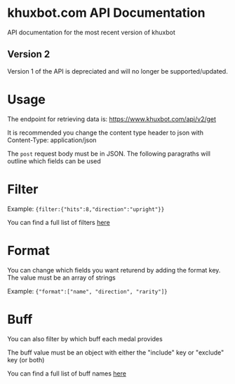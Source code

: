 # khuxbot.com API Documentation
API documentation for the most recent version of khuxbot

## Version 2
Version 1 of the API is depreciated and will no longer be supported/updated.

# Usage

The endpoint for retrieving data is:
    https://www.khuxbot.com/api/v2/get

It is recommended you change the content type header to json with
    Content-Type: application/json

The `post` request body must be in JSON. The following paragraths will outline which fields can be used


# Filter
Example: `{filter:{"hits":8,"direction":"upright"}}`

You can find a full list of filters [here](https://www.khuxbot.com/api/filters)

# Format
You can change which fields you want returend by adding the format key. The value must be an array of strings

Example: `{"format":["name", "direction", "rarity"]}`

# Buff

You can also filter by which buff each medal provides

The buff value must be an object with either the "include" key or "exclude" key (or both)

You can find a full list of buff names [here](https://www.khuxbot.com/api/buffs)
